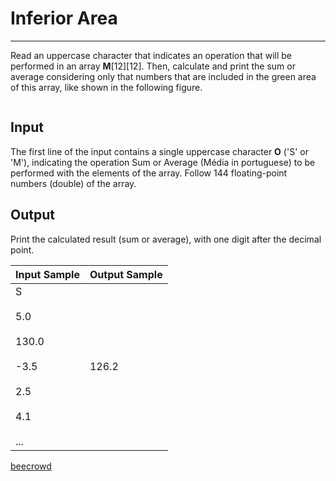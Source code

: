 # Inferior Area

---

Read an uppercase character that indicates an operation that will be performed in an array **M**[12][12].
 Then, calculate and print the sum or average considering only that numbers that are included in the green area of this array, like shown in the following figure.

<img src="https://resources.beecrowd.com.br/gallery/images/problems/UOJ_1188.png" title="" alt="" data-align="center">

## Input

The first line of the input contains a single uppercase character **O** ('S' or 'M'), indicating the operation Sum or Average (Média in portuguese) to be performed with the elements of the array. Follow 144 floating-point numbers (double) of the array.

## Output

Print the calculated result (sum or average), with one digit after the decimal point.

| Input Sample                                                           | Output Sample |
| ---------------------------------------------------------------------- | ------------- |
| S<br><br>5.0<br><br>130.0<br><br>-3.5<br><br>2.5<br><br>4.1<br><br>... | 126.2         |

[beecrowd](https://www.beecrowd.com.br/judge/en/problems/view/1188)
